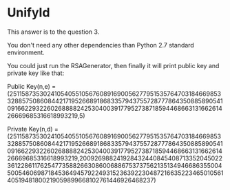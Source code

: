 # UnifyId

This answer is to the question 3.

You don't need any other dependencies than Python 2.7 standard environment.

You could just run the RSAGenerator, then finally it will print public key and private key like that:

Public Key(n,e) = (25115873530241054055105676089169005627795153576470318466985332885750860844217195266891868335794375572877786435088589054109166229322602688882425304003917795273871859446866313166261426669685316618993219,5)

Private Key(n,d) = (25115873530241054055105676089169005627795153576470318466985332885750860844217195266891868335794375572877786435088589054109166229322602688882425304003917795273871859446866313166261426669685316618993219,20092698824192843244084540871335204502236122861176254773588266308600688675373756213513494668635500450054606987184536494579224931523639223048721663522346501056140519481800219059899668102761446926468237)
